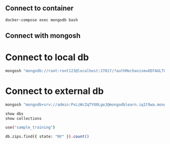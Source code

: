 ## Connect to container

``` sh
docker-compose exec mongodb bash
```

## Connect with mongosh
# Connect to local db
``` sh
mongosh "mongodb://root:root123@localhost:27017/?authMechanism=DEFAULT&tls=false"
```

# Connect to external db
``` sh
mongosh "mongodb+srv://admin:PxLzWcZqTYO0LgeJ@mongodblearn.iq1t9wa.mongodb.net/"
```

``` sh
show dbs
show collections
```

``` sh 
use("sample_training")

db.zips.find({ state: "NY" }).count()
```